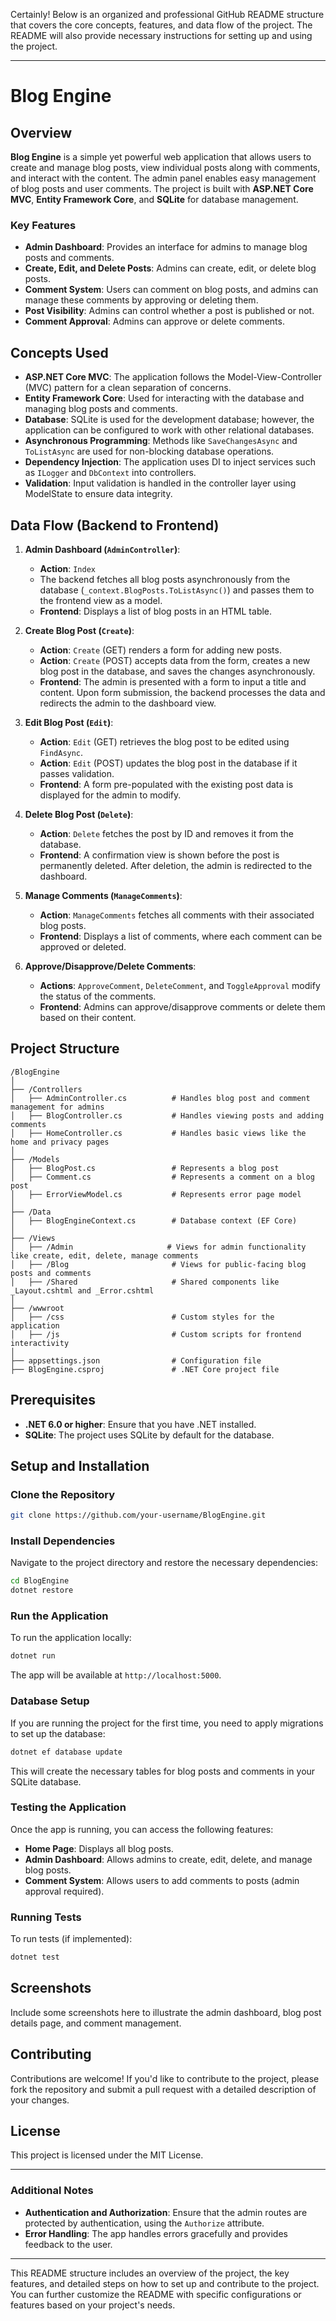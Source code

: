 Certainly! Below is an organized and professional GitHub README structure that covers the core concepts, features, and data flow of the project. The README will also provide necessary instructions for setting up and using the project.

---

# Blog Engine

## Overview

**Blog Engine** is a simple yet powerful web application that allows users to create and manage blog posts, view individual posts along with comments, and interact with the content. The admin panel enables easy management of blog posts and user comments. The project is built with **ASP.NET Core MVC**, **Entity Framework Core**, and **SQLite** for database management.

### Key Features

- **Admin Dashboard**: Provides an interface for admins to manage blog posts and comments.
- **Create, Edit, and Delete Posts**: Admins can create, edit, or delete blog posts.
- **Comment System**: Users can comment on blog posts, and admins can manage these comments by approving or deleting them.
- **Post Visibility**: Admins can control whether a post is published or not.
- **Comment Approval**: Admins can approve or delete comments.
  
## Concepts Used

- **ASP.NET Core MVC**: The application follows the Model-View-Controller (MVC) pattern for a clean separation of concerns.
- **Entity Framework Core**: Used for interacting with the database and managing blog posts and comments.
- **Database**: SQLite is used for the development database; however, the application can be configured to work with other relational databases.
- **Asynchronous Programming**: Methods like `SaveChangesAsync` and `ToListAsync` are used for non-blocking database operations.
- **Dependency Injection**: The application uses DI to inject services such as `ILogger` and `DbContext` into controllers.
- **Validation**: Input validation is handled in the controller layer using ModelState to ensure data integrity.

## Data Flow (Backend to Frontend)

1. **Admin Dashboard (`AdminController`)**:
    - **Action**: `Index`
    - The backend fetches all blog posts asynchronously from the database (`_context.BlogPosts.ToListAsync()`) and passes them to the frontend view as a model. 
    - **Frontend**: Displays a list of blog posts in an HTML table.

2. **Create Blog Post (`Create`)**:
    - **Action**: `Create` (GET) renders a form for adding new posts.
    - **Action**: `Create` (POST) accepts data from the form, creates a new blog post in the database, and saves the changes asynchronously.
    - **Frontend**: The admin is presented with a form to input a title and content. Upon form submission, the backend processes the data and redirects the admin to the dashboard view.

3. **Edit Blog Post (`Edit`)**:
    - **Action**: `Edit` (GET) retrieves the blog post to be edited using `FindAsync`.
    - **Action**: `Edit` (POST) updates the blog post in the database if it passes validation.
    - **Frontend**: A form pre-populated with the existing post data is displayed for the admin to modify.

4. **Delete Blog Post (`Delete`)**:
    - **Action**: `Delete` fetches the post by ID and removes it from the database.
    - **Frontend**: A confirmation view is shown before the post is permanently deleted. After deletion, the admin is redirected to the dashboard.

5. **Manage Comments (`ManageComments`)**:
    - **Action**: `ManageComments` fetches all comments with their associated blog posts.
    - **Frontend**: Displays a list of comments, where each comment can be approved or deleted.
    
6. **Approve/Disapprove/Delete Comments**:
    - **Actions**: `ApproveComment`, `DeleteComment`, and `ToggleApproval` modify the status of the comments.
    - **Frontend**: Admins can approve/disapprove comments or delete them based on their content.

## Project Structure

```
/BlogEngine
│
├── /Controllers
│   ├── AdminController.cs          # Handles blog post and comment management for admins
│   ├── BlogController.cs           # Handles viewing posts and adding comments
│   ├── HomeController.cs           # Handles basic views like the home and privacy pages
│
├── /Models
│   ├── BlogPost.cs                 # Represents a blog post
│   ├── Comment.cs                  # Represents a comment on a blog post
│   ├── ErrorViewModel.cs           # Represents error page model
│
├── /Data
│   ├── BlogEngineContext.cs        # Database context (EF Core)
│
├── /Views
│   ├── /Admin                     # Views for admin functionality like create, edit, delete, manage comments
│   ├── /Blog                       # Views for public-facing blog posts and comments
│   ├── /Shared                     # Shared components like _Layout.cshtml and _Error.cshtml
│
├── /wwwroot
│   ├── /css                        # Custom styles for the application
│   ├── /js                         # Custom scripts for frontend interactivity
│
├── appsettings.json                # Configuration file
├── BlogEngine.csproj               # .NET Core project file
```

## Prerequisites

- **.NET 6.0 or higher**: Ensure that you have .NET installed.
- **SQLite**: The project uses SQLite by default for the database.
  
## Setup and Installation

### Clone the Repository

```bash
git clone https://github.com/your-username/BlogEngine.git
```

### Install Dependencies

Navigate to the project directory and restore the necessary dependencies:

```bash
cd BlogEngine
dotnet restore
```

### Run the Application

To run the application locally:

```bash
dotnet run
```

The app will be available at `http://localhost:5000`.

### Database Setup

If you are running the project for the first time, you need to apply migrations to set up the database:

```bash
dotnet ef database update
```

This will create the necessary tables for blog posts and comments in your SQLite database.

### Testing the Application

Once the app is running, you can access the following features:
- **Home Page**: Displays all blog posts.
- **Admin Dashboard**: Allows admins to create, edit, delete, and manage blog posts.
- **Comment System**: Allows users to add comments to posts (admin approval required).

### Running Tests

To run tests (if implemented):

```bash
dotnet test
```

## Screenshots

Include some screenshots here to illustrate the admin dashboard, blog post details page, and comment management.

## Contributing

Contributions are welcome! If you'd like to contribute to the project, please fork the repository and submit a pull request with a detailed description of your changes.

## License

This project is licensed under the MIT License.

---

### Additional Notes

- **Authentication and Authorization**: Ensure that the admin routes are protected by authentication, using the `Authorize` attribute.
- **Error Handling**: The app handles errors gracefully and provides feedback to the user.

---

This README structure includes an overview of the project, the key features, and detailed steps on how to set up and contribute to the project. You can further customize the README with specific configurations or features based on your project's needs.
